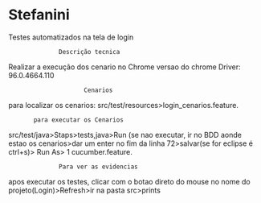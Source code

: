 # Stefanini
Testes automatizados na tela de login

                  Descrição tecnica 

Realizar  a execução dos cenario no Chrome
versao do chrome Driver: 96.0.4664.110

                         Cenarios
para localizar os cenarios:
src/test/resources>login_cenarios.feature.

           para executar os Cenarios
src/test/java>Staps>tests,java>Run
  (se nao executar, ir no BDD aonde estao os cenarios>dar um enter no fim da linha 72>salvar(se for eclipse é ctrl+s)> Run As> 1 cucumber.feature.

                  Para ver as evidencias
apos executar os testes, clicar com o botao direto do mouse no nome do projeto(Login)>Refresh>ir na pasta src>prints
